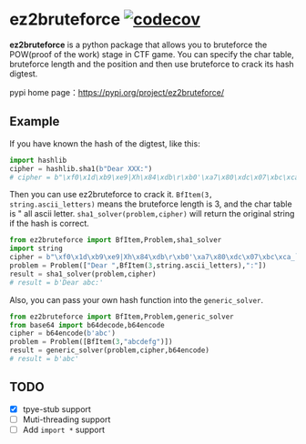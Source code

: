 # ez2bruteforce [![codecov](https://codecov.io/gh/syheliel/ez2bruteforce/branch/main/graph/badge.svg?token=CD20F10MRO)](https://codecov.io/gh/syheliel/ez2bruteforce)
**ez2bruteforce** is a python package that allows you to bruteforce the POW(proof of the work) stage in CTF game.
You can specify the char table, bruteforce length and the position and then use bruteforce to crack its hash digtest.

pypi home page：https://pypi.org/project/ez2bruteforce/



## Example
If you have known the hash of the digtest, like this:
```python
import hashlib
cipher = hashlib.sha1(b"Dear XXX:")
# cipher = b"\xf0\x1d\xb9\xe9|Xh\x84\xdb\r\xb0'\xa7\x80\xdc\x07\xbc\xca_`"
```

Then you can use ez2bruteforce to crack it.
`BfItem(3, string.ascii_letters)` means the bruteforce length is 3, and the char table is " all ascii letter.
`sha1_solver(problem,cipher)` will return the original string if the hash is correct.
```python
from ez2bruteforce import BfItem,Problem,sha1_solver
import string
cipher = b"\xf0\x1d\xb9\xe9|Xh\x84\xdb\r\xb0'\xa7\x80\xdc\x07\xbc\xca_`"
problem = Problem(["Dear ",BfItem(3,string.ascii_letters),":"])
result = sha1_solver(problem,cipher)
# result = b'Dear abc:'
```
Also, you can pass your own hash function into the `generic_solver`.
```python
from ez2bruteforce import BfItem,Problem,generic_solver
from base64 import b64decode,b64encode
cipher = b64encode(b'abc')
problem = Problem([BfItem(3,"abcdefg")])
result = generic_solver(problem,cipher,b64encode)
# result = b'abc'
```

## TODO
- [x] tpye-stub support
- [ ] Muti-threading support
- [ ] Add `import *` support